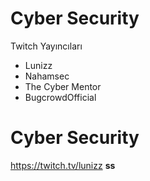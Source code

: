 # Cyber Security
Twitch Yayıncıları
- Lunizz
- Nahamsec
- The Cyber Mentor
- BugcrowdOfficial

# Cyber Security

https://twitch.tv/lunizz
<strong> ss 
